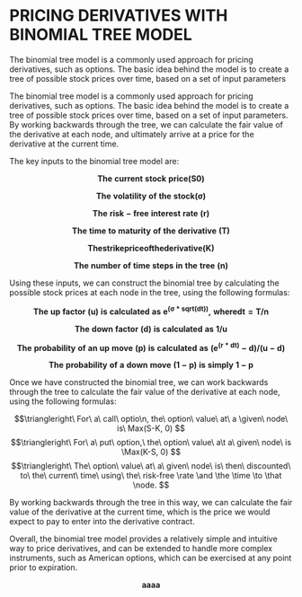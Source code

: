 # PRICING DERIVATIVES WITH BINOMIAL TREE MODEL
The binomial tree model is a commonly used approach for pricing derivatives, such as options. The basic idea behind the model is to create a tree of possible stock prices over time, based on a set of input parameters


The binomial tree model is a commonly used approach for pricing derivatives, such as options. The basic idea behind the model is to create a tree of possible stock prices over time, based on a set of input parameters. By working backwards through the tree, we can calculate the fair value of the derivative at each node, and ultimately arrive at a price for the derivative at the current time.

The key inputs to the binomial tree model are:

$$\boldsymbol{The\ current\ stock\ price (S0)}$$

$$\boldsymbol{The\ volatility\ of\ the\ stock (σ)}$$

$$\boldsymbol{The\ risk-free\ interest\ rate\ (r)}$$

$$\boldsymbol{The\ time\ to\ maturity\ of\ the\ derivative\ (T)}$$

$$\boldsymbol{The strike price of the derivative (K)}$$

$$\boldsymbol{The\ number\ of\ time\ steps\ in\ the\ tree\ (n)}$$




Using these inputs, we can construct the binomial tree by calculating the possible stock prices at each node in the tree, using the following formulas:

$$\boldsymbol{The\ up\ factor\ (u)\ is\ calculated\ as\ e^(σ * sqrt(dt)),\ where dt = T/n}$$

$$\boldsymbol{The\ down\ factor\ (d)\ is\ calculated\ as\ 1/u}$$

$$\boldsymbol{The\ probability\ of\ an\ up\ move\ (p)\ is\ calculated\ as\ (e^(r*dt) - d) / (u - d)}$$

$$\boldsymbol{The\ probability\ of\ a\ down\ move\ (1-p)\ is\ simply\ 1-p}$$


Once we have constructed the binomial tree, we can work backwards through the tree to calculate the fair value of the derivative at each node, using the following formulas:

$$\triangleright\ For\ a\ call\ optio\n, the\ option\ value\ at\ a \given\ node\ is\ Max(S-K, 0) $$
$$\triangleright\ For\ a\ put\ option,\ the\ option\ value\ a\t a\ given\ node\ is \Max(K-S, 0) $$
$$\triangleright\ The\ option\ value\ at\ a\ given\ node\ is\ then\ discounted\ to\ the\ current\ time\ using\ the\ risk-free \rate \and \the \time \to \that \node. $$

By working backwards through the tree in this way, we can calculate the fair value of the derivative at the current time, which is the price we would expect to pay to enter into the derivative contract.

Overall, the binomial tree model provides a relatively simple and intuitive way to price derivatives, and can be extended to handle more complex instruments, such as American options, which can be exercised at any point prior to expiration.


$$\boldsymbol{aaaa}$$

